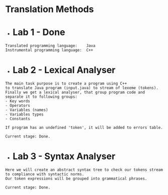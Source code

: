 
# Translation Methods

- # Lab 1 - Done
```
Translated programming language:    Java
Instrumental programming language:  C++
```
#
- # Lab 2 - Lexical Analyser

```
The main task purpose is to create a program using C++ 
to translate Java program (input.java) to stream of lexeme (tokens).
Finally we get a lexical analyser, that group program code and separate it to following groups:
- Key words
- Operators
- Variables (names)
- Variables types
- Constants

If program has an undefined 'token', it will be added to errors table.

Current stage: Done.
```
#
- # Lab 3 - Syntax Analyser

```
Here we will create an abstract syntax tree to check our tokens stream to compliance with syntactic norms.
Our token expressions will be grouped into grammatical phrases.

Current stage: Done.
```

